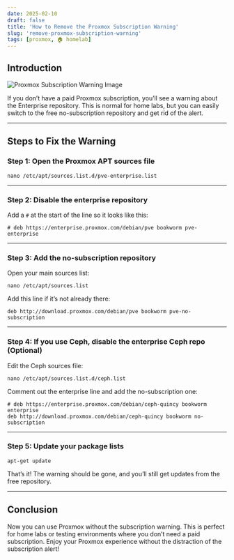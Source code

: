```yaml
---
date: 2025-02-10
draft: false
title: 'How to Remove the Proxmox Subscription Warning'
slug: 'remove-proxmox-subscription-warning'
tags: [proxmox, 🏠 homelab]
---
```


## Introduction

![Proxmox Subscription Warning Image](/images/proxmox-ve-enterprise-subscription-alert-box-screenshot.jpeg)

If you don’t have a paid Proxmox subscription, you’ll see a warning about the Enterprise repository. This is normal for home labs, but you can easily switch to the free no-subscription repository and get rid of the alert.

---

## Steps to Fix the Warning

### Step 1: Open the Proxmox APT sources file

```
nano /etc/apt/sources.list.d/pve-enterprise.list
```

---

### Step 2: Disable the enterprise repository

Add a `#` at the start of the line so it looks like this:

```
# deb https://enterprise.proxmox.com/debian/pve bookworm pve-enterprise
```

---

### Step 3: Add the no-subscription repository

Open your main sources list:

```
nano /etc/apt/sources.list
```

Add this line if it’s not already there:

```
deb http://download.proxmox.com/debian/pve bookworm pve-no-subscription
```

---

### Step 4: If you use Ceph, disable the enterprise Ceph repo (Optional)

Edit the Ceph sources file:

```
nano /etc/apt/sources.list.d/ceph.list
```

Comment out the enterprise line and add the no-subscription one:

```
# deb https://enterprise.proxmox.com/debian/ceph-quincy bookworm enterprise
deb http://download.proxmox.com/debian/ceph-quincy bookworm no-subscription
```

---

### Step 5: Update your package lists

```
apt-get update
```

That’s it! The warning should be gone, and you’ll still get updates from the free repository.

---

## Conclusion

Now you can use Proxmox without the subscription warning. This is perfect for home labs or testing environments where you don’t need a paid subscription. Enjoy your Proxmox experience without the distraction of the subscription alert!